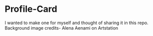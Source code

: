 # Profile-Card
I wanted to make one for myself and thought of sharing it in this repo.
Background image credits- Alena Aenami on Artstation
